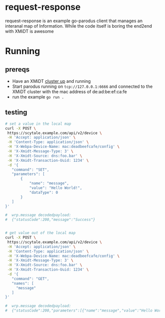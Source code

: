# request-response
request-response is an example go-parodus client that manages an interanal map of Information.
While the code itself is boring the end2end with XMiDT is awesome
# Running
## prereqs
- Have an XMiDT [cluster up](https://xmidt.io/docs/operating/getting_started/) and running
- Start parodus running on `tcp://127.0.0.1:6666` and connected to the XMiDT cluster with the mac address
of de:ad:be:ef:ca:fe
- run the example `go run .`

## testing
```bash
# set a value in the local map
curl -X POST \
 https://scytale.example.com/api/v2/device \
 -H 'Accept: application/json' \
 -H 'Content-Type: application/json' \
 -H 'X-Webpa-Device-Name: mac:deadbeefcafe/config' \
 -H 'X-Xmidt-Message-Type: 3' \
 -H 'X-Xmidt-Source: dns:foo.bar' \
 -H 'X-Xmidt-Transaction-Uuid: 1234' \
 -d '{
   "command": "SET",
   "parameters": [
       {
           "name": "message",
           "value": "Hello World!",
           "dataType": 0
       }
   ]
}'

#  wrp.message decodedpayload:
#  {"statusCode":200,"message":"Success"}


# get value out of the local map
curl -X POST \
 https://scytale.example.com/api/v2/device \
 -H 'Accept: application/json' \
 -H 'Content-Type: application/json' \
 -H 'X-Webpa-Device-Name: mac:deadbeefcafe/config' \
 -H 'X-Xmidt-Message-Type: 3' \
 -H 'X-Xmidt-Source: dns:foo.bar' \
 -H 'X-Xmidt-Transaction-Uuid: 1234' \
 -d '{
   "command": "GET",
   "names": [
     "message"
   ]
}'

#  wrp.message decodedpayload:
#  {"statusCode":200,"parameters":[{"name":"message","value":"Hello World!","message":"Success"}],"message":"Success"}
```

